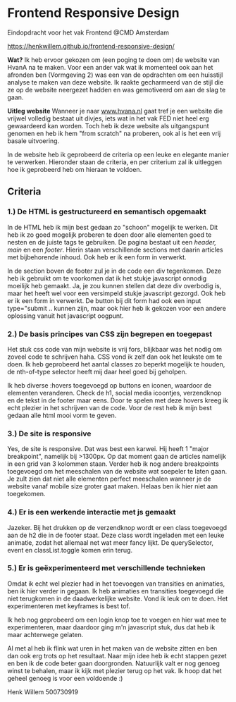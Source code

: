 # Frontend Responsive Design
Eindopdracht voor het vak Frontend @CMD Amsterdam

https://henkwillem.github.io/frontend-responsive-design/

**Wat?**
Ik heb ervoor gekozen om (een poging te doen om) de website van HvanA na te maken.
Voor een ander vak wat ik momenteel ook aan het afronden ben (Vormgeving 2) was een van de opdrachten om een huisstijl analyse te maken van deze website. Ik raakte gecharmeerd van de stijl die ze op de website neergezet hadden en was gemotiveerd om aan de slag te gaan.

**Uitleg website**
Wanneer je naar www.hvana.nl gaat tref je een website die vrijwel volledig bestaat uit divjes, iets wat in het vak FED niet heel erg gewaardeerd kan worden. Toch heb ik deze website als uitgangspunt genomen en heb ik hem "from scratch" na proberen, ook al is het een vrij basale uitvoering.

In de website heb ik geprobeerd de criteria op een leuke en elegante manier te verwerken. Hieronder staan de criteria, en per criterium zal ik uitleggen hoe ik geprobeerd heb om hieraan te voldoen. 


## Criteria
### 1.) De HTML is gestructureerd en semantisch opgemaakt
In de HTML heb ik mijn best gedaan zo "schoon" mogelijk te werken. Dit heb ik zo goed mogelijk proberen te doen door alle elementen goed te nesten en de juiste tags te gebruiken. De pagina bestaat uit een *header, main* en een *footer*. Hierin staan verschillende sections met daarin articles met bijbehorende inhoud. Ook heb er ik een form in verwerkt. 

In de section boven de footer zul je in de code een div tegenkomen. Deze heb ik gebruikt om te voorkomen dat ik het stukje javascript onnodig moeilijk heb gemaakt. Ja, je zou kunnen stellen dat deze div overbodig is, maar het heeft wel voor een versimpeld stukje javascript gezorgd. Ook heb er ik een form in verwerkt. De button bij dit form had ook een input type="submit .. kunnen zijn, maar ook hier heb ik gekozen voor een andere oplossing vanuit het javascript oogpunt.

### 2.) De basis principes van CSS zijn begrepen en toegepast
Het stuk css code van mijn website is vrij fors, blijkbaar was het nodig om zoveel code te schrijven haha. CSS vond ik zelf dan ook het leukste om te doen. Ik heb geprobeerd het aantal classes zo beperkt mogelijk te houden, de nth-of-type selector heeft mij daar heel goed bij geholpen.

Ik heb diverse :hovers toegevoegd op buttons en iconen, waardoor de elementen veranderen. Check de h1, social media icoontjes, verzendknop en de tekst in de footer maar eens. Door te spelen met deze hovers kreeg ik echt plezier in het schrijven van de code. Voor de rest heb ik mijn best gedaan alle html mooi vorm te geven.

### 3.) De site is responsive
Yes, de site is responsive. Dat was best een karwei. Hij heeft 1 "major breakpoint", namelijk bij >1300px. Op dat moment gaan de articles namelijk in een grid van 3 kolommen staan. Verder heb ik nog andere breakpoints toegevoegd om het meeschalen van de website wat soepeler te laten gaan. Je zult zien dat niet alle elementen perfect meeschalen wanneer je de website vanaf mobile size groter gaat maken. Helaas ben ik hier niet aan toegekomen.

### 4.) Er is een werkende interactie met js gemaakt
Jazeker. Bij het drukken op de verzendknop wordt er een class toegevoegd aan de h2 die in de footer staat. Deze class wordt ingeladen met een leuke animatie, zodat het allemaal net wat meer fancy lijkt. De querySelector, event en classList.toggle komen erin terug. 

### 5.) Er is geëxperimenteerd met verschillende technieken
Omdat ik echt wel plezier had in het toevoegen van transities en animaties, ben ik hier verder in gegaan. Ik heb animaties en transities toegevoegd die niet terugkomen in de daadwerkelijke website. Vond ik leuk om te doen. Het experimenteren met keyframes is best tof.

Ik heb nog geprobeerd om een login knop toe te voegen en hier wat mee te experimenteren, maar daardoor ging m'n javascript stuk, dus dat heb ik maar achterwege gelaten.


Al met al heb ik flink wat uren in het maken van de website zitten en ben dan ook erg trots op het resultaat. Naar mijn idee heb ik echt stappen gezet en ben ik de code beter gaan doorgronden. Natuurlijk valt er nog genoeg winst te behalen, maar ik kijk met plezier terug op het vak. Ik hoop dat het geheel genoeg is voor een voldoende :)

Henk Willem
500730919
